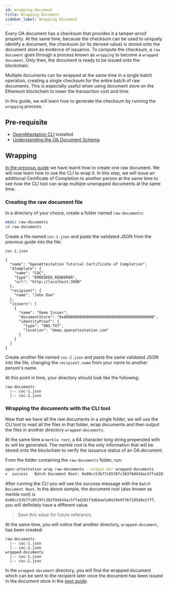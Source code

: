 ```yaml
---
id: wrapping-document
title: Wrapping Document
sidebar_label: Wrapping Document
---
```


Every OA document has a checksum that provides it a tamper-proof property. At the same time, because the checksum can be used to uniquely identify a document, the checksum (or its derived value) is stored onto the document store as evidence of issuance. To compute the checksum, a `raw document` goes through a process known as `wrapping` to become a `wrapped document`. Only then, the document is ready to be issued onto the blockchain.

Multiple documents can be wrapped at the same time in a single batch operation, creating a single checksum for the entire batch of raw documents. This is especially useful when using document store on the Ethereum blockchain to lower the transaction cost and time.

In this guide, we will learn how to generate the checksum by running the `wrapping` process.

## Pre-requisite

- [OpenAttestation CLI](../component/open-attestation-cli) installed
- [Understanding the OA Document Schema](/docs/verifiable-document/document-data)

## Wrapping

[In the previous guide](/docs/verifiable-document/document-data) we have learnt how to create one raw document. We will now learn how to use the CLI to wrap it. In this step, we will issue an additional Certificate of Completion to another person at the same time to see how the CLI tool can wrap multiple unwrapped documents at the same time.

### Creating the raw document file

In a directory of your choice, create a folder named `raw-documents`:

```sh
mkdir raw-documents
cd raw-documents
```

Create a file named `coc-1.json` and paste the validated JSON from the previous guide into the file:

`coc-1.json`

```text
{
  "name": "OpenAttestation Tutorial Certificate of Completion",
  "$template": {
    "name": "COC",
    "type": "EMBEDDED_RENDERER",
    "url": "http://localhost:3000"
  },
  "recipient": {
    "name": "John Doe"
  },
  "issuers": [
    {
      "name": "Demo Issuer",
      "documentStore": "0x0000000000000000000000000000000000000000",
      "identityProof": {
        "type": "DNS-TXT",
        "location": "demo.openattestation.com"
      }
    }
  ]
}
```

Create another file named `coc-2.json` and paste the same validated JSON into the file, changing the `recipient.name` from your name to another person's name.

At this point in time, your directory should look like the following:

```text
raw-documents
  |-- coc-1.json
  |-- coc-2.json
```

### Wrapping the documents with the CLI tool

Now that we have all the raw documents in a single folder, we will use the CLI tool to read all the files in that folder, wrap documents and then output the files in another directory `wrapped-documents`.

At the same time a `merkle root`, a 64 character long string prepended with `0x` will be generated. The merkle root is the only information that will be stored onto the blockchain to verify the issuance status of an OA document.

From the folder containing the `raw-documents` folder, run:

```sh
open-attestation wrap raw-documents --output-dir wrapped-documents
✔  success   Batch Document Root: 0x80cc53b77c0539fc383f8d434ac5ffad281f3d64ae5a0e59e9f36f19548e1fff
```

After running the CLI you will see the success message with the `Batch Document Root`. In the above sample, the document root (also known as merkle root) is `0x80cc53b77c0539fc383f8d434ac5ffad281f3d64ae5a0e59e9f36f19548e1fff`, you will definitely have a different value.

> Save this value for future reference.

At the same time, you will notice that another directory, `wrapped-document`, has been created:

```text
raw-documents
  |-- coc-1.json
  |-- coc-2.json
wrapped-documents
  |-- coc-1.json
  |-- coc-2.json
```

In the `wrapped-document` directory, you will find the wrapped document which can be sent to the recipient later once the document has been issued in the document store in the [next guide](/docs/verifiable-document/issuing-document).
